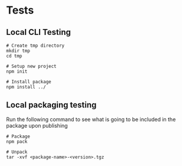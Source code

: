 # Tests

## Local CLI Testing

```shell
# Create tmp directory
mkdir tmp
cd tmp

# Setup new project
npm init

# Install package
npm install ../
```

## Local packaging testing

Run the following command to see what is going to be included in the package upon publishing

```shell
# Package
npm pack

# Unpack
tar -xvf <package-name>-<version>.tgz
```
